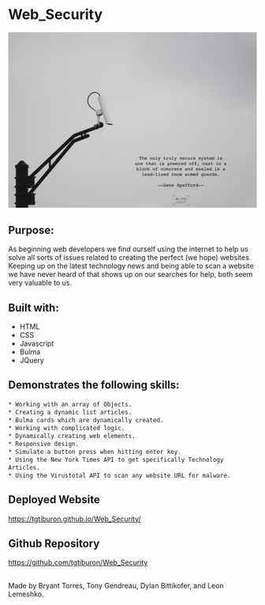 # Web_Security

<img src="./assets/images/traff_cam_2 .jpg"
     alt="A traffic light looking down at a quote." width="960"
      />


## Purpose:
As beginning web developers we find ourself using the internet to help us solve all sorts of issues related to creating the perfect (we hope) websites.  Keeping up on the latest technology news and being able to scan a website we have never heard of that shows up on our searches for help, both seem very valuable to us.



## Built with:
* HTML
* CSS
* Javascript
* Bulma
* JQuery



## Demonstrates the following skills:

    * Working with an array of Objects.
    * Creating a dynamic list articles.
    * Bulma cards which are dynamically created.
    * Working with complicated logic.
    * Dynamically creating web elements.
    * Responsive design.
    * Simulate a button press when hitting enter key.
    * Using the New York Times API to get specifically Technology Articles.
    * Using the Virustotal API to scan any website URL for malware.




## Deployed Website
https://tgtiburon.github.io/Web_Security/

## Github Repository
https://github.com/tgtiburon/Web_Security


##

Made by Bryant Torres, Tony Gendreau, Dylan Bittikofer, and Leon Lemeshko.


